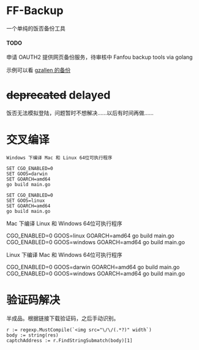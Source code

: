 # FF-Backup
一个单纯的饭否备份工具
#### TODO
申请 OAUTH2 提供网页备份服务，待审核中
Fanfou backup tools via golang

示例可以看 [gzallen 的备份](//Allenzhang_fanfou_backup)

# <del>deprecated</del> delayed
饭否无法模拟登陆，问题暂时不想解决......以后有时间再做......

# 交叉编译


```
Windows 下编译 Mac 和 Linux 64位可执行程序

SET CGO_ENABLED=0
SET GOOS=darwin
SET GOARCH=amd64
go build main.go

SET CGO_ENABLED=0
SET GOOS=linux
SET GOARCH=amd64
go build main.go
```


Mac 下编译 Linux 和 Windows 64位可执行程序

CGO_ENABLED=0 GOOS=linux GOARCH=amd64 go build main.go
CGO_ENABLED=0 GOOS=windows GOARCH=amd64 go build main.go

Linux 下编译 Mac 和 Windows 64位可执行程序

CGO_ENABLED=0 GOOS=darwin GOARCH=amd64 go build main.go
CGO_ENABLED=0 GOOS=windows GOARCH=amd64 go build main.go

# 验证码解决

半成品。根据链接下载验证码，之后手动识别。

```
r := regexp.MustCompile(`<img src="\/\/(.*?)" width`)
body := string(res)
captchAddress := r.FindStringSubmatch(body)[1]
```


